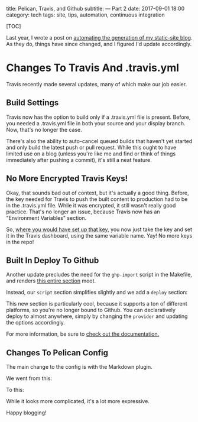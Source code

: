 title: Pelican, Travis, and Github
subtitle: &mdash; Part 2
date: 2017-09-01 18:00
category: tech
tags: site, tips, automation, continuous integration

[TOC]

Last year, I wrote a post on [automating the generation of my static-site blog](http://shaunagordon.com/blog/2016/01/13/pelican-travis-and-github/). As they do, things have since changed, and I figured I'd update accordingly.

# Changes To Travis And .travis.yml

Travis recently made several updates, many of which make our job easier.

## Build Settings

Travis now has the option to build only if a .travis.yml file is present. Before, you needed a .travis.yml file in both your source and your display branch. Now, that's no longer the case.

There's also the ability to auto-cancel queued builds that haven't yet started and only build the latest push or pull request. While this ought to have limited use on a blog (unless you're like me and find or think of things immediately after pushing a commit), it's still a neat feature.

## No More Encrypted Travis Keys!

Okay, that sounds bad out of context, but it's actually a good thing. Before, the key needed for Travis to push the built content to production had to be in the .travis.yml file. While it was encrypted, it still wasn't really good practice. That's no longer an issue, because Travis now has an "Environment Variables" section.

So, [where you would have set up that key,](http://shaunagordon.com/blog/2016/01/13/pelican-travis-and-github/#but-wait-whats-that-encrypted-travis-key-and-how-do-i-get-it) you now just take the key and set it in the Travis dashboard, using the same variable name. Yay! No more keys in the repo!

## Built In Deploy To Github

Another update precludes the need for the `ghp-import` script in the Makefile, and renders [this entire section](http://shaunagordon.com/blog/2016/01/13/pelican-travis-and-github/#step-3-tweak-pelican) moot.

Instead, our `script` section simplifies slightly and we add a `deploy` section:

<script src="https://gist.github.com/ShaunaGordon/8efbf5408ebc6e8f8fef92ecdb5e4c7c.js"></script>

This new section is particularly cool, because it supports a ton of different platforms, so you're no longer bound to Github. You can declaratively deploy to almost anywhere, simply by changing the `provider` and updating the options accordingly.

For more information, be sure to [check out the documentation.](https://docs.travis-ci.com/user/deployment/pages/)

## Changes To Pelican Config

The main change to the config is with the Markdown plugin.

We went from this:

<script src="https://gist.github.com/ShaunaGordon/58a1e78020bfd6c025f598871a053b44.js?file=old-n-busted.py"></script>

To this:

<script src="https://gist.github.com/ShaunaGordon/58a1e78020bfd6c025f598871a053b44.js?file=new-hotness.py"></script>

While it looks more complicated, it's a lot more expressive.

Happy blogging!